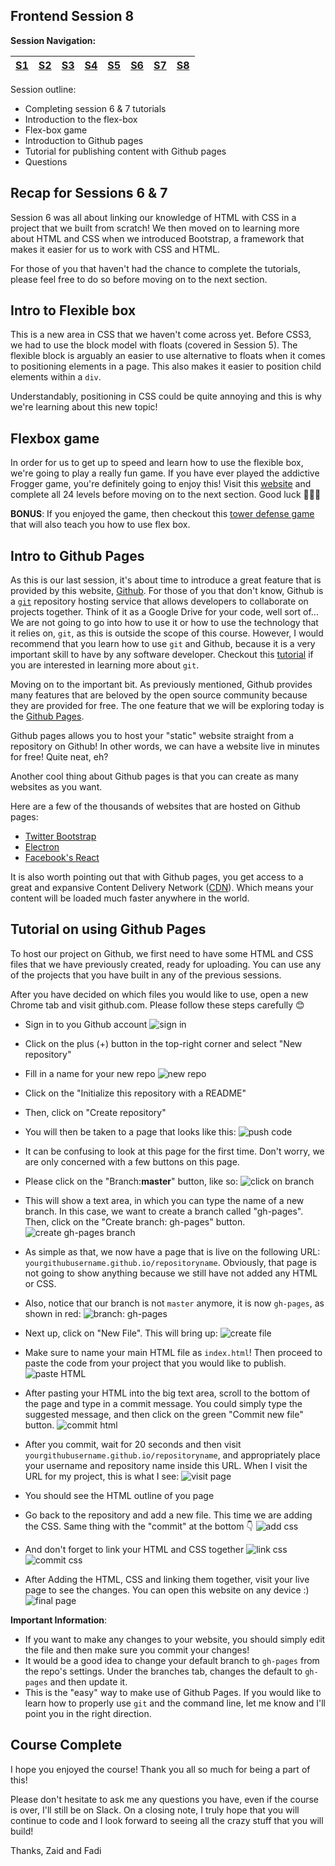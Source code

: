 ## Frontend Session 8

**Session Navigation:**

| [S1 ](../session_1/README.md) | [S2  ](../session_2/README.md) |[S3  ](../session_3/README.md) |[S4  ](../session_4/README.md) |[S5  ](../session_5/README.md) |[S6  ](../session_6/README.md) |[S7  ](../session_7/README.md) |[S8  ](../session_6/README.md)|
|-------------------------------|--------------------------------|-------------------------------|-------------------------------|-------------------------------|-------------------------------|-------------------------------|------------------------------|

Session outline:
- Completing session 6 & 7 tutorials
- Introduction to the flex-box
- Flex-box game
- Introduction to Github pages
- Tutorial for publishing content  with Github pages
- Questions


Recap for Sessions 6 & 7
------------------------
Session 6 was all about linking our knowledge of HTML with CSS in a project that we built from scratch! We then moved on to learning more about HTML and CSS when we introduced Bootstrap, a framework that makes it easier for us to work with CSS and HTML.

For those of you that haven't had the chance to complete the tutorials, please feel free to do so before moving on to the next section.

Intro to Flexible box
---------------------
This is a new area in CSS that we haven't come across yet. Before CSS3, we had to use the block model with floats (covered in Session 5). The flexible block is arguably an easier to use alternative to floats when it comes to positioning elements in a page. This also makes it easier to position child elements within a `div`.

Understandably, positioning in CSS could be quite annoying and this is why we're learning about this new topic!

Flexbox game
------------
In order for us to get up to speed and learn how to use the flexible box, we're going to play a really fun game. If you have ever played the addictive Frogger game, you're definitely going to enjoy this!
Visit this [website](http://flexboxfroggy.com/) and complete all 24 levels before moving on to the next section. Good luck 🐸🐸🐸

**BONUS**: If you enjoyed the game, then checkout this [tower defense game](http://www.flexboxdefense.com) that will also teach you how to use flex box.

Intro to Github Pages
---------------------
As this is our last session, it's about time to introduce a great feature that is provided by this website, [Github](https://github.com). For those of you that don't know, Github is a [`git`]( https://en.wikipedia.org/wiki/Git_software ) repository hosting service that allows developers to collaborate on projects together. Think of it as a Google Drive for your code, well sort of... We are not going to go into how to use it or how to use the technology that it relies on, `git`, as this is outside the scope of this course. However, I would recommend that you learn how to use `git` and Github, because it is a very important skill to have by any software developer. Checkout this [tutorial](http://try.github.com/) if you are interested in learning more about `git`.

Moving on to the important bit. As previously mentioned, Github provides many features that are beloved by the open source community because they are provided for free. The one feature that we will be exploring today is the [Github Pages](https://pages.github.com/).

Github pages allows you to host your "static" website straight from a repository on Github! In other words, we can have a website live in minutes for free! Quite neat, eh?

Another cool thing about Github pages is that you can create as many websites as you want.

Here are a few of the thousands of websites that are hosted on Github pages:
- [Twitter Bootstrap](http://getbootstrap.com/)
- [Electron](http://electron.atom.io/)
- [Facebook's React](https://facebook.github.io/react/)

It is also worth pointing out that with Github pages, you get access to a great and expansive Content Delivery Network ([CDN](https://en.wikipedia.org/wiki/Content_delivery_network)). Which means your content will be loaded much faster anywhere in the world.

Tutorial on using Github Pages
------------------------------
To host our project on Github, we first need to have some HTML and CSS files that we have previously created, ready for uploading.
You can use any of the projects that you have built in any of the previous sessions.

After you have decided on which files you would like to use, open a new Chrome tab and visit github.com. Please follow these steps carefully 😊

- Sign in to you Github account
![sign in](../images/session_8/frontend_session_8-1.png)

- Click on the plus (+) button in the top-right corner and select "New repository"

- Fill in a name for your new repo
![new repo](../images/session_8/frontend_session_8-2.png)

- Click on the "Initialize this repository with a README"

- Then, click on "Create repository"

- You will then be taken to a page that looks like this:
![push code](../images/session_8/frontend_session_8-3.png)

- It can be confusing to look at this page for the first time. Don't worry, we are only concerned with a few buttons on this page.

- Please click on the "Branch:**master**" button, like so:
![click on branch](../images/session_8/frontend_session_8-3red.png)

- This will show a text area, in which you can type the name of a new branch. In this case, we want to create a branch called "gh-pages". Then, click on the "Create branch: gh-pages" button.
![create gh-pages branch](../images/session_8/frontend_session_8-4.png)

- As simple as that, we now have a page that is live on the following URL: `yourgithubusername.github.io/repositoryname`. Obviously, that page is not going to show anything because we still have not added any HTML or CSS.

- Also, notice that our branch is not `master` anymore, it is now `gh-pages`, as shown in red:
![branch: gh-pages](../images/session_8/frontend_session_8-5.png)

- Next up, click on "New File". This will bring up:
![create file](../images/session_8/frontend_session_8-6.png)

- Make sure to name your main HTML file as `index.html`! Then proceed to paste the code from your project that you would like to publish.
![paste HTML](../images/session_8/frontend_session_8-7.png)

- After pasting your HTML into the big text area, scroll to the bottom of the page and type in a commit message. You could simply type the suggested message, and then click on the green "Commit new file" button.
![commit html](../images/session_8/frontend_session_8-8.png)

- After you commit, wait for 20 seconds and then visit `yourgithubusername.github.io/repositoryname`, and appropriately place your username and repository name inside this URL. When I visit the URL for my project, this is what I see:
![visit page](../images/session_8/frontend_session_8-9.png)

- You should see the HTML outline of you page

- Go back to the repository and add a new file. This time we are adding the CSS. Same thing with the "commit" at the bottom 👇
![add css](../images/session_8/frontend_session_8-10.png)

- And don't forget to link your HTML and CSS together
![link css](../images/session_8/frontend_session_8-11.png)
![commit css](../images/session_8/frontend_session_8-12.png)

- After Adding the HTML, CSS and linking them together, visit your live page to see the changes. You can open this website on any device :)
![final page](../images/session_8/frontend_session_8-13.png)

**Important Information**:
- If you want to make any changes to your website, you should simply edit the file and then make sure you commit your changes!
- It would be a good idea to change your default branch to `gh-pages` from the repo's settings. Under the branches tab, changes the default to `gh-pages` and then update it.
- This is the "easy" way to make use of Github Pages. If you would like to learn how to properly use `git` and the command line, let me know and I'll point you in the right direction.


Course Complete
---------------
I hope you enjoyed the course! Thank you all so much for being a part of this!

Please don't hesitate to ask me any questions you have, even if the course is over, I'll still be on Slack.
On a closing note, I truly hope that you will continue to code and I look forward to seeing all the crazy stuff that you will build!

Thanks,
Zaid and Fadi
